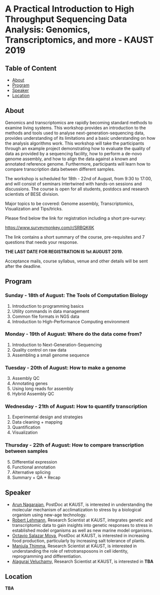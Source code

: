 # A Practical Introduction to High Throughput Sequencing Data Analysis: Genomics, Transcriptomics, and more - KAUST 2019

## Table of Content
  * [About](https://roblehmann.github.io/hts_workshop2019/#about)
  * [Program](https://roblehmann.github.io/hts_workshop2019/#program)
  * [Speaker](https://roblehmann.github.io/hts_workshop2019/#speaker)
  * [Location](https://roblehmann.github.io/hts_workshop2019/#Location)

## About

Genomics and transcriptomics are rapidly becoming standard methods to examine living systems. This workshop provides an introduction to the methods and tools used to analyse next-generation-sequencing data, provides understanding of its limitations and a basic understanding on how the analysis algorithms work. This workshop will take the participants through an example project demonstrating how to evaluate the quality of data as provided by a sequencing facility, how to perform a de-novo genome assembly, and how to align the data against a known and annotated reference genome. Furthermore, participants will learn how to compare transcription data between different samples.

The workshop is scheduled for 18th - 22nd of August, from 9:30 to 17:00, and will consist of seminars intertwined with hands-on sessions and discussions. The course is open for all students, postdocs and research scientists of BESE division.
 
Major topics to be covered: Genome assembly, Transcriptomics, Visualization and Tips/tricks.

Please find below the link for registration including a short pre-survey:

https://www.surveymonkey.com/r/SRBQK6K

The link contains a short summary of the course, pre-requisites and 7 questions that needs your response.

**THE LAST DATE FOR REGISTRATION IS 1st AUGUST 2019.**

Acceptance mails, course syllabus, venue and other details will be sent after the deadline.

## Program
### Sunday - 18th of August: The Tools of Computation Biology
1. Introduction to programming basics
2. Utility commands in data management
3. Common file formats in NGS data
4. Introduction to High-Performance Computing environment

### Monday - 19th of August: Where do the data come from?
1. Introduction to Next-Generation-Sequencing
2. Quality control on raw data 
3. Assembling a small genome sequence

### Tuesday - 20th of August: How to make a genome
3. Assembly QC
4. Annotating genes 
5. Using long reads for assembly
6. Hybrid Assembly QC

### Wednesday - 21th of August: How to quantify transcription
1. Experimental design and strategies
2. Data cleaning + mapping
3. Quantification
4. Visualization 

### Thursday - 22th of August: How to compare transcription between samples
5. Differential expression
6. Functional annotation
7. Alternative splicing
8. Summary + QA + Recap

## Speaker
  * [Arun Nagarajan](https://rsrc.kaust.edu.sa/Pages/Nagarajan.aspx), PostDoc at KAUST, is interested in understanding the molecular mechanism of acclimatization to stress by a biological organism using new-age technology. 
  * [Robert Lehmann](https://livingsystems.kaust.edu.sa/Pages/Robert%20Lehmann.aspx), Research Scientist at KAUST, integrates genetic and transcriptomic data to gain insights into genetic responses to stress in established model organisms as well as new marine model organisms.
  * [Octavio Salazar Moya](https://rsrc.kaust.edu.sa/Pages/Salazar%20Moya.aspx), PostDoc at KAUST, is interested in increasing food production, particularly by increasing salt tolerance of plants.
  * [Manjula Thimma](https://livingsystems.kaust.edu.sa/Pages/Thimma.aspx), Research Scientist at KAUST, is interested in understanding the role of retrotransposons in cell identity, reprogramming and differentiation.
  * [Alaguraj Veluchamy](https://chromatin.kaust.edu.sa/Pages/AlagurajVeluchamy.aspx), Research Scientist at KAUST, is interested in **TBA**

## Location
**TBA**
